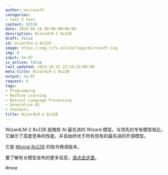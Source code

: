 ```yaml
---
author: microsoft
categories:
- text 2 text
context: 65536
date: 2024-04-16 00:00:00+00:00
description: WizardLM-2 8x22B
draft: false
id: wizardlm-2-8x22b
image: https://img.rifx.online/logo/microsoft.svg
img: 0
input: 5e-07
is_active: false
last_updated: 2024-10-31 23:24:21+00:00
meta_title: WizardLM-2 8x22B
output: 5e-07
request: 0
tags:
- Programming
- Machine Learning
- Natural Language Processing
- Generative AI
- Chatbots
title: WizardLM-2 8x22B
---
```
















WizardLM-2 8x22B 是微软 AI 最先进的 Wizard 模型。与领先的专有模型相比，它展示了高度竞争的性能，并且始终优于所有现有的最先进的开源模型。

它是 [Mixtral 8x22B](/mistralai/mixtral-8x22b) 的指令微调版本。

要了解有关模型发布的更多信息，[请点击这里](https://wizardlm.github.io/WizardLM2/)。

#moe

